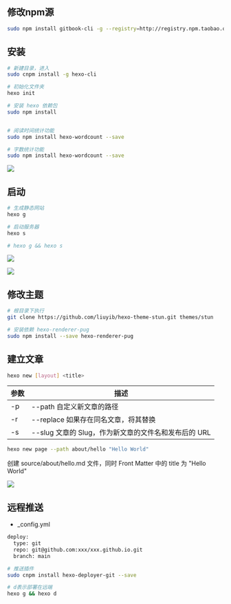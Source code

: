 <!--
 * @Description: 
 * @Version: 1.0
 * @Author: DaLao
 * @Email: dalao_li@163.com
 * @Date: 2021-12-07 00:19:50
 * @LastEditors: DaLao
 * @LastEditTime: 2022-01-04 00:51:39
-->

## 修改npm源

```sh
sudo npm install gitbook-cli -g --registry=http://registry.npm.taobao.org 
```

## 安装
```sh
# 新建目录，进入
sudo cnpm install -g hexo-cli

# 初始化文件夹
hexo init

# 安装 hexo 依赖包
sudo npm install


# 阅读时间统计功能
sudo npm install hexo-wordcount --save

# 字数统计功能
sudo npm install hexo-wordcount --save
```
![](https://cdn.hurra.ltd/img/20211207224409.png)

## 启动

```sh
# 生成静态网站
hexo g

# 启动服务器
hexo s

# hexo g && hexo s
```

![](https://cdn.hurra.ltd/img/20211207231056.png)

![](https://cdn.hurra.ltd/img/20211207231203.png)

## 修改主题

```sh
# 根目录下执行
git clone https://github.com/liuyib/hexo-theme-stun.git themes/stun

# 安装依赖 hexo-renderer-pug
sudo npm install --save hexo-renderer-pug
```

## 建立文章

```sh
hexo new [layout] <title>
```

| 参数 | 描述                                                 |
| ---- | ---------------------------------------------------- |
| -p   | --path	自定义新文章的路径                            |
| -r   | --replace	如果存在同名文章，将其替换                 |
| -s   | --slug	文章的 Slug，作为新文章的文件名和发布后的 URL |

```sh
hexo new page --path about/hello "Hello World"
```
创建 source/about/hello.md 文件，同时 Front Matter 中的 title 为 "Hello World"

![](https://cdn.hurra.ltd/img/20211207234206.png)

## 远程推送

- _config.yml
  
```xml
deploy:
  type: git
  repo: git@github.com:xxx/xxx.github.io.git
  branch: main
```

```sh
# 推送插件
sudo cnpm install hexo-deployer-git --save

# d表示部署在远端
hexo g && hexo d
```